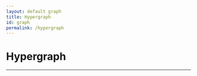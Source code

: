 ```yaml
---
layout: default graph
title: Hypergraph
id: graph
permalink: /hypergraph
---
```


# Hypergraph
<hr>
<style>
  .wrapper {
    max-width: 46em;
  }
</style>
